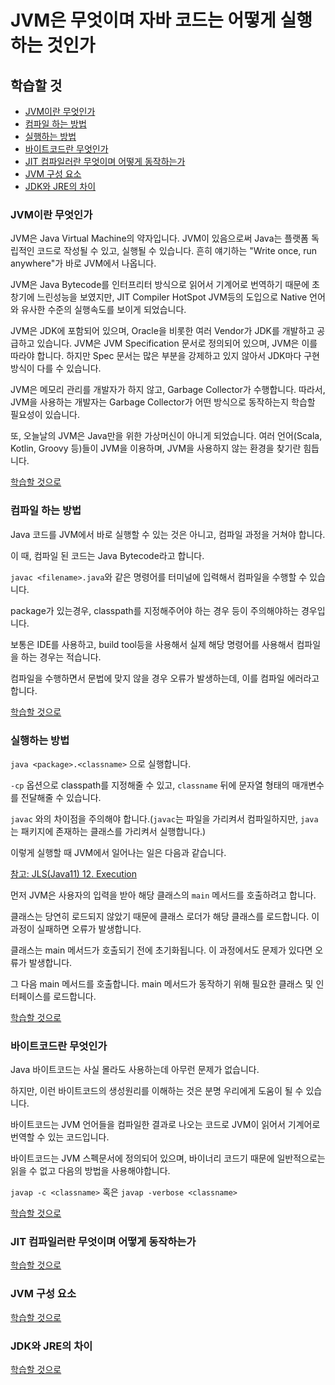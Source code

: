 # JVM은 무엇이며 자바 코드는 어떻게 실행하는 것인가

## 학습할 것

- [JVM이란 무엇인가](#JVM이란-무엇인가)
- [컴파일 하는 방법](#컴파일-하는-방법)
- [실행하는 방법](#실행하는-방법)
- [바이트코드란 무엇인가](#바이트코드란-무엇인가)
- [JIT 컴파일러란 무엇이며 어떻게 동작하는가](#JIT-컴파일러란-무엇이며-어떻게-동작하는가)
- [JVM 구성 요소](#JVM-구성-요소)
- [JDK와 JRE의 차이](#JDK와-JRE의-차이)

### JVM이란 무엇인가

JVM은 Java Virtual Machine의 약자입니다. JVM이 있음으로써 Java는 플랫폼 독립적인 코드로 작성될 수 있고, 실행될 수 있습니다. 흔히 얘기하는 "Write once, run anywhere"가 바로 JVM에서 나옵니다.

JVM은 Java Bytecode를 인터프리터 방식으로 읽어서 기계어로 번역하기 때문에 초창기에 느린성능을 보였지만, JIT Compiler HotSpot JVM등의 도입으로 Native 언어와 유사한 수준의 실행속도를 보이게 되었습니다.

JVM은 JDK에 포함되어 있으며, Oracle을 비롯한 여러 Vendor가 JDK를 개발하고 공급하고 있습니다. JVM은 JVM Specification 문서로 정의되어 있으며, JVM은 이를 따라야 합니다. 하지만 Spec 문서는 많은 부분을 강제하고 있지 않아서 JDK마다 구현 방식이 다를 수 있습니다.

JVM은 메모리 관리를 개발자가 하지 않고, Garbage Collector가 수행합니다. 따라서, JVM을 사용하는 개발자는 Garbage Collector가 어떤 방식으로 동작하는지 학습할 필요성이 있습니다.

또, 오늘날의 JVM은 Java만을 위한 가상머신이 아니게 되었습니다. 여러 언어(Scala, Kotlin, Groovy 등)들이 JVM을 이용하며, JVM을 사용하지 않는 환경을 찾기란 힘듭니다.

[학습할 것으로](#학습할-것)

### 컴파일 하는 방법

Java 코드를 JVM에서 바로 실행할 수 있는 것은 아니고, 컴파일 과정을 거쳐야 합니다.

이 때, 컴파일 된 코드는 Java Bytecode라고 합니다.

`javac <filename>.java`와 같은 명령어를 터미널에 입력해서 컴파일을 수행할 수 있습니다.

package가 있는경우, classpath를 지정해주어야 하는 경우 등이 주의해야하는 경우입니다.

보통은 IDE를 사용하고, build tool등을 사용해서 실제 해당 명령어를 사용해서 컴파일을 하는 경우는 적습니다.

컴파일을 수행하면서 문법에 맞지 않을 경우 오류가 발생하는데, 이를 컴파일 에러라고 합니다.

[학습할 것으로](#학습할-것)

### 실행하는 방법

`java <package>.<classname>` 으로 실행합니다.

`-cp` 옵션으로 classpath를 지정해줄 수 있고, `classname` 뒤에 문자열 형태의 매개변수를 전달해줄 수 있습니다.

`javac` 와의 차이점을 주의해야 합니다.(`javac`는 파일을 가리켜서 컴파일하지만, `java`는 패키지에 존재하는 클래스를 가리켜서 실행합니다.)

이렇게 실행할 때 JVM에서 일어나는 일은 다음과 같습니다.

[참고: JLS(Java11) 12. Execution](https://docs.oracle.com/javase/specs/jls/se11/html/jls-12.html)

먼저 JVM은 사용자의 입력을 받아 해당 클래스의 `main` 메서드를 호출하려고 합니다.

클래스는 당연히 로드되지 않았기 때문에 클래스 로더가 해당 클래스를 로드합니다. 이 과정이 실패하면 오류가 발생합니다.

클래스는 main 메서드가 호출되기 전에 초기화됩니다. 이 과정에서도 문제가 있다면 오류가 발생합니다.

그 다음 main 메서드를 호출합니다. main 메서드가 동작하기 위해 필요한 클래스 및 인터페이스를 로드합니다.

[학습할 것으로](#학습할-것)

### 바이트코드란 무엇인가

Java 바이트코드는 사실 몰라도 사용하는데 아무런 문제가 없습니다.

하지만, 이런 바이트코드의 생성원리를 이해하는 것은 분명 우리에게 도움이 될 수 있습니다.

바이트코드는 JVM 언어들을 컴파일한 결과로 나오는 코드로 JVM이 읽어서 기계어로 번역할 수 있는 코드입니다.

바이트코드는 JVM 스펙문서에 정의되어 있으며, 바이너리 코드기 때문에 일반적으로는 읽을 수 없고 다음의 방법을 사용해야합니다.

`javap -c <classname>` 혹은 `javap -verbose <classname>`

[학습할 것으로](#학습할-것)

### JIT 컴파일러란 무엇이며 어떻게 동작하는가

[학습할 것으로](#학습할-것)

### JVM 구성 요소

[학습할 것으로](#학습할-것)

### JDK와 JRE의 차이

[학습할 것으로](#학습할-것)

